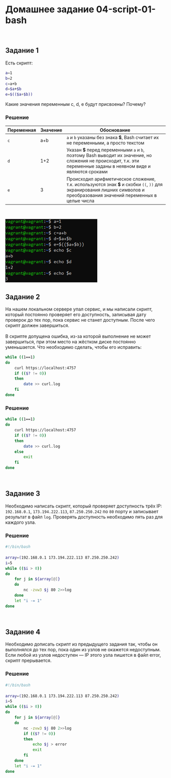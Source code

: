 # Домашнее задание 04-script-01-bash

<br>

## Задание 1
Есть скрипт:

```bash
a=1
b=2
c=a+b
d=$a+$b
e=$(($a+$b))
```

Какие значения переменным c, d, e будут присвоены? Почему?

### Решение

| Переменная | Значение  | Обоснование                                                                                                                                                               |
|------------|-----------|---------------------------------------------------------------------------------------------------------------------------------------------------------------------------|
| `c`        | a+b       | `a` и `b` указаны без знака **$**, Bash считает их не переменными, а просто текстом                                                                                       |
| `d`        | 1+2       | Указан **$** перед переменными `a` и `b`, поэтому Bash выводит их значение, но сложения не происходит, т.к. эти переменные заданы в неявном виде и являются сроками       |
| `e`        | 3         | Происходил арифметическое сложение, т.к. используются знак **$** и скобки `((`, `))` для экранирования лишних символов и преобразования значений переменных в целые числа |
<br>

![MarkDown](img/1.png)
<br>


## Задание 2
На нашем локальном сервере упал сервис, и мы написали скрипт, который постоянно проверяет его доступность, записывая дату проверок до тех пор, пока сервис не станет доступным. После чего скрипт должен завершиться.<br><br>
В скрипте допущена ошибка, из-за которой выполнение не может завершиться, при этом место на жёстком диске постоянно уменьшается. Что необходимо сделать, чтобы его исправить:

```bash
while ((1==1)
do
	curl https://localhost:4757
	if (($? != 0))
	then
		date >> curl.log
	fi
done
```

### Решение

```bash
while ((1==1)
do
	curl https://localhost:4757
	if (($? != 0))
	then
		date >> curl.log
	else
		exit
	fi
done
```
<br>


## Задание 3
Необходимо написать скрипт, который проверяет доступность трёх IP: `192.168.0.1`, `173.194.222.113`, `87.250.250.242` по `80` порту и записывает результат в файл `log`. Проверять доступность необходимо пять раз для каждого узла.

### Решение

```bash
#!/bin/bash

array=(192.168.0.1 173.194.222.113 87.250.250.242)
i=5
while (($i > 0))
do
	for j in ${array[@]}
	do
		nc -zvw3 $j 80 2>>log
	done
	let "i -= 1"
done
```
<br>


## Задание 4
Необходимо дописать скрипт из предыдущего задания так, чтобы он выполнялся до тех пор, пока один из узлов не окажется недоступным. Если любой из узлов недоступен — IP этого узла пишется в файл error, скрипт прерывается.

### Решение

```bash
#!/bin/bash

array=(192.168.0.1 173.194.222.113 87.250.250.242)
i=5
while (($i > 0))
do
	for j in ${array[@]}
	do
		nc -zvw3 $j 80 2>>log
		if (($? != 0))
		then
			echo $j > error
			exit
		fi
	done
	let "i -= 1"
done
```
<br>


